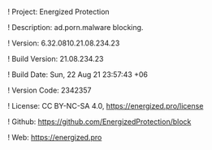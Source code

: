 ! Project: Energized Protection

! Description: ad.porn.malware blocking.

! Version: 6.32.0810.21.08.234.23

! Build Version: 21.08.234.23

! Build Date: Sun, 22 Aug 21 23:57:43 +06

! Version Code: 2342357

! License: CC BY-NC-SA 4.0, https://energized.pro/license

! Github: https://github.com/EnergizedProtection/block

! Web: https://energized.pro
